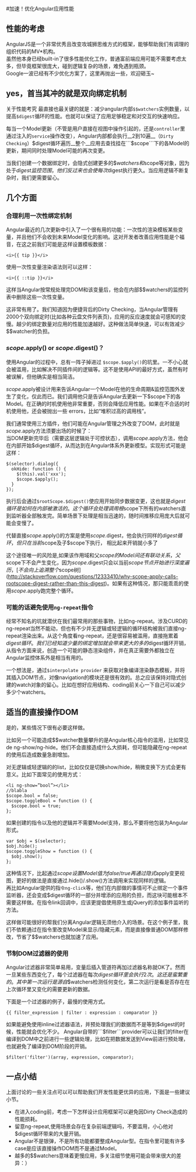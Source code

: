 #加速！优化Angular应用性能

## 性能的考虑

AngularJS是一个非常优秀且改变攻城狮思维方式的框架，能够帮助我们有调理的组织代码的MV*机构。    
虽然他本身已经built-in了很多性能优化工作，普通富前端应用可能不需要考虑太多，但毕竟框架很庞大，碰到逻辑复杂的场景，难免遇到瓶颈。   
Google一波已经有不少优化方案了，这里再抛出一些，欢迎砸玉~

## yes，首当其冲的就是双向绑定机制

关于性能考究 最直接也最关键的就是：减少angular内部```$$watchers```实例数量，以提高```$digest```循环的性能。也就可以保证了应用足够稳定和对交互的快速响应。

每当一个Model更新（不管是用户直接在视图中操作引起的，还是```controller```里通过注入的```service```操作改变），Angular内部都会执行__2到10遍__（```Dirty Checking```）$digest循环遍历__整个__应用去查找挂在```$scope```下的各Model的更新，期间同时处理Model可能的再次变更。

当我们创建一个数据绑定时，会隐式创建更多的$$watchers和$scope等对象，因为处于$digest监控范围，他们反过来也会使每次$digest执行更久。当应用逻辑不断复杂时，我们更需要留心。

## 几个方面

### 合理利用一次性绑定机制

Angular最近的几次更新中引入了一个很有用的功能：一次性的渲染模板某些变量，并且他们不会收到未来Model变化的影响。这对开发者改善应用性能是个福音，在这之前我们可能是这样设置模板数据：

```
<i>{{ tip }}</i>
```
使用一次性变量渲染语法则可以这样：

```
<i>{{ ::tip }}</i>
```

这样当Angular按常规处理完DOM和该变量后，他会在内部$$watchers的监控列表中删除这些一次性变量。

这非常有用了。我们知道因为便捷背后的Dirty Checking，当Angular管理有2000个双向绑定时(比如各种云盘文件列表页)，应用的反应速度就会可感知的变慢。越少的绑定数量对应用的性能加速越好。这种做法简单快速，可以有效减少$$watcher的负担。

### $scope.$apply() or $scope.$digest()？

使用Angular的过程中，总有一阵子掉进过 ```$scope.$apply()```的坑里。一不小心就会被滥用，比如解决不同插件间的逻辑等。这不是使用API的最好方式，虽然有时被误解，但他确实是相当简洁。

$scope.$apply被设计用来告诉Angular一个Model在他的生命周期&监控范围外发生了变化，仅此而已。我们调用他只是告诉Angular去更新一下$scope下的各Model。在正确的时机使用他非常重要，否则会降低应用性能。如果在不合适的时机使用他，还会被抛出一些 errors，比如“堆积过高的调用栈”。

我们通常使用三方插件，他们可能在Angular管理之外改变了DOM，此时就是$scope.$apply方法须要出场的时候了：    
当DOM更新完毕后（需要这层逻辑处于可控状态），调用$scope.$apply方法，他会在内部开始$digest循环，从而达到在Angular体系外更新模型。实现形式可能是这样：
```
$(selector).dialog({
  okHide: function () {
    $(this).val('xxx');
    $scope.$apply();
  }
});
```
执行后会通过```$rootScope.$digest()```使应用开始同步数据变更，这也就是$digest循环是如何在内部被激活的。这个循环会处理调用根$scope下所有的watchers直到监听器全部触发完。简单场景下处理是相当迅速的，随时间推移应用庞大后就可能会变慢了。

代替直接$scope.$apply()的方案是使用$scope.$digest，他会执行同样的$digest循环，但只在当前$scope及子$scope下执行， 相比起来开销就小多了 

这个途径唯一的风险是,如果该作用域和父$scope的Model间还有联动关系，父$scope下不会产生变化，因为$scope.$digest只会以当前$scope节点开始进行深度遍历，[不会向上追溯整个$scope树](http://stackoverflow.com/questions/12333410/why-scope-apply-calls-rootscope-digest-rather-than-this-digest)。如果有这种情况，那只能乖乖的使用$scope.$apply跑完整个循环。

### 可能的话避免使用```ng-repeat```指令

经常不知名的坑就潜伏在我们最常用的那些事物，比如ng-repeat。涉及CURD的ng-repeat当然不能动，但也有不少并无逻辑或轻逻辑的循环结构被我们直接ng-repeat渲染出来。从这个角度看ng-repeat，还是很容易被滥用，直接拖累着$digest循环。     
我们已经知道少量的绑定增加就会带来更大的多的$digest循环开销，从指令方面来说，创造一个可能的静态渲染组件，并在真正需要外都独立在Angular监控体系外是相当有用的。

一个想法是，通过```$interpolate provider``` 来获取对象编译渲染静态模板，并将其插入DOM节点，对像navigation的模块还是很有效的。总之应该保持对隐式创建的watch对象的留心。比如在想好应用结构、coding前关心一下自己可以减少多少个watchers。

## 适当的直接操作DOM

是的，某些情况下很有必要这样做。

比如另一个可能造成$$watcher数量攀升的是Angular核心指令的滥用，比如常见de ng-show/ng-hide。他们不会直接造成什么大损耗，但可能隐藏在ng-repeat的使用后造成数量急剧增加。

对无逻辑或轻逻辑的的list，比如仅仅是切换show/hide，稍微变换下方式会更有意义。比如下面常见的使用方式：
```
<li ng-show=”bool”></li>
//blabla
$scope.bool = false;
$scope.toggleBool = function () {
  $scope.bool = true;
};
```
如果创建的指令以及他的逻辑并不需要Model支持，那么不要将他包装为Angular形式。
```
var $obj = $(selector);
$obj.hide();
$scope.toggleShow = function () {
  $obj.show();
};
```
这种情况下，比起通过$scope设置Model值为false/true再通过隐式$apply变更视图，更好的做法是直接通过.hide()/.show()方法调用来实现同样的逻辑。    
再比如Angular提供的指```令ng-click```等，他们在内部做的事情可不止绑定一个事件监听器，还会变成$digest循环的一部分并增添的应用的负担，而这块可能根本不需要这样做。在指令link回调中，应该更提倡使用原生或jQuery的添加事件监听的方法。

这样做可能很好的帮我们分离Angular逻辑无须他介入的场景。在这个例子里，我们不依赖通过在指令里改变Model来显示/隐藏元素，而是直接像普通DOM那样修改，节省了$$watchers也就加速了应用。

### 节制DOM过滤器的使用

Angular过滤器非常简单易用，变量后插入管道符再加过滤器名称就OK了。然而一旦某些东西变化了，每个过滤器在每次$digest循环里会执行2次。这还是蛮繁重的。    
其中第一次运行是源自$$watchers检测任何变化，第二次运行是看是否存在在上次循环里又变化的需要更新的数据。      

下面是一个过滤器的例子，最慢的使用方式。
```
{{ filter_expression | filter : expression : comparator }}
```
如果能避免使用inline过滤器语法，并预处理我们的数据而不是等到$digest的时候，性能就会优化不少。    
Angular自带的```$filter```provider可以让我们的filter在编译到DOM中之前进行一些逻辑处理，比如在把数据发送到View前进行预处理，也就避免了编译到DOM阶段的开销。
```
$filter('filter')(array, expression, comparator);
```

## 一点小结

上面讨论的一些关注点可以可以帮助我们开发性能更优异的应用，下面是一些建议小节。

* 在进入coding前，考虑一下怎样设计应用框架可以避免因Dirty Check造成的性能损耗。
* 留意ng-repeat,使用场景会存在复杂前端逻辑吗，不要滥用，小心他对$digest循环带来的大量开销。
* Angular不是银弹，不是所有功能都要整成Angular型。在指令里可能有许多case是应该直接操作DOM而不是通过Model。
* 越多的$$watchers意味着更慢应用，多关注细节使用可能会带来很大的差异：）
